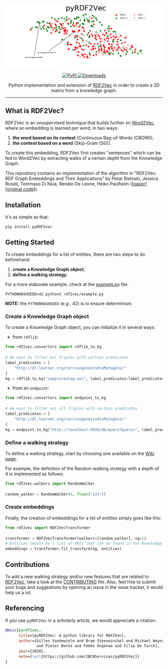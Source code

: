 <div align="center">
	<img src="assets/embeddings.png"></div>
</div>

<p align="center">
    <a href="https://badge.fury.io/py/pyRDF2Vec">
        <img alt="PyPI" src="https://badge.fury.io/py/pyRDF2Vec.svg">
    </a>
    <a href="https://pepy.tech/project/pyrdf2vec">
        <img alt="Downloads" src="https://pepy.tech/badge/pyrdf2vec">
    </a>
</p>

<p align="center">Python implementation and extension of <a href="http://rdf2vec.org/">RDF2Vec</a> in order to create a 2D matrix from a knowledge graph.<p>

---

## What is RDF2Vec?

RDF2Vec is an unsupervised technique that builds further on
[Word2Vec](https://en.wikipedia.org/wiki/Word2vec), where an embedding is
learned per word, in two ways:
1. **the word based on its context** (Continuous Bag-of-Words (CBOW));
2. **the context based on a word** (Skip-Gram (SG)).

To create this embedding, RDF2Vec first creates "sentences" which can be fed to
Word2Vec by extracting walks of a certain depth from the Knowledge Graph.

This repository contains an implementation of the algorithm in "RDF2Vec: RDF
Graph Embeddings and Their Applications" by Petar Ristoski, Jessica Rosati,
Tommaso Di Noia, Renato De Leone, Heiko Paulheim
([[paper]](http://semantic-web-journal.net/content/rdf2vec-rdf-graph-embeddings-and-their-applications-0)
[[original code]](http://data.dws.informatik.uni-mannheim.de/rdf2vec/)).

## Installation

It's as simple as that:

    pip install pyRDF2vec

## Getting Started

To create embeddings for a list of entities, there are two steps to do beforehand:
1. **create a Knowledge Graph object**;
2. **define a walking strategy**.

For a more elaborate example, check at the
[example.py](https://github.com/IBCNServices/pyRDF2Vec/blob/master/example.py)
file:

    PYTHONHASHSEED=42 python3 rdf2vec/example.py

**NOTE:** the `PYTHONHASHSEED` (*e.g.,* 42) is to ensure determinism.

### Create a Knowledge Graph object

To create a Knowledge Graph object, you can initialize it in several ways:
- from `rdflib`:

```python
from rdf2vec.converters import rdflib_to_kg

# We want to filter out triples with certain predicates
label_predicates = [
    "http://dl-learner.org/carcinogenesis#isMutagenic"
]
kg = rdflib_to_kg("sample/mutag.owl", label_predicates=label_predicates)
```

- from an `endpoint`:

```python
from rdf2vec.converters import endpoint_to_kg

# We want to filter out all triples with certain predicates
label_predicates = [
    "http://dl-learner.org/carcinogenesis#isMutagenic"
]
kg = endpoint_to_kg("http://localhost:5820/db/query?query=", label_predicates=label_predicates)
```

### Define a walking strategy

To define a walking strategy, start by choosing one available on the [Wiki page](https://github.com/IBCNServices/pyRDF2Vec/wiki/Walking-Strategies).

For example, the definition of the Random walking strategy with a depth of 4 is
implemented as follows:

```python
from rdf2vec.walkers import RandomWalker

random_walker = RandomWalker(4, float("inf"))
```

### Create embeddings

Finally, the creation of embeddings for a list of entities simply goes like this:

```python
from rdf2vec import RDF2VecTransformer

transformer = RDF2VecTransformer(walkers=[random_walker], sg=1)
# Entities should be a list of URIs that can be found in the Knowledge Graph
embeddings = transformer.fit_transform(kg, entities)
```

## Contributions

To add a new walking strategy and/or new features that are related to
[RDF2Vec](http://rdf2vec.org/), take a look at the
[CONTRIBUTING](https://github.com/IBCNServices/pyRDF2Vec/blob/master/CONTRIBUTING.md)
file. Also, feel free to submit your bugs and suggestions by opening an issue in
the issue tracker, it would help us a lot.

## Referencing

If you use `pyRDF2Vec` in a scholarly article, we would appreciate a citation:

```bibtex
@misc{pyrdf2vec,
      title={pyRDF2Vec: A python library for RDF2Vec},
      author={Gilles Vandewiele and Bram Steenwinckel and Michael Weyns
      		  and Pieter Bonte and Femke Ongenae and Filip De Turck},
      year={2020},
      note={\url{https://github.com/IBCNServices/pyRDF2Vec}}
}
```
